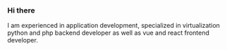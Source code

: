 ### Hi there
I am experienced in application development, specialized in virtualization python and php backend developer as well as vue and react frontend developer.
